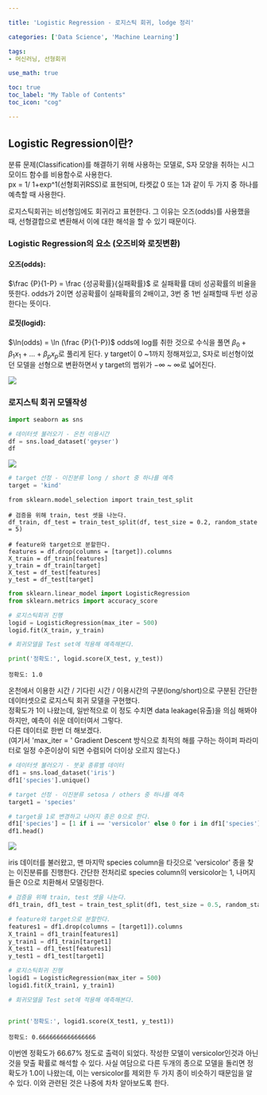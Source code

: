 ```yaml
---

title: 'Logistic Regression - 로지스틱 회귀, lodge 정리'

categories: ['Data Science', 'Machine Learning']

tags: 
- 머신러닝, 선형회귀

use_math: true

toc: true
toc_label: "My Table of Contents"
toc_icon: "cog"

---
```



## Logistic Regression이란?

분류 문제(Classification)를 해결하기 위해 사용하는 모델로, S자 모양을 취하는 시그모이드 함수를 비용함수로 사용한다.  
px = 1/ 1+exp^1(선형회귀RSS)로 표현되며, 타켓값  0 또는 1과 같이 두 가지 중 하나를 예측할 때 사용한다.  

로지스틱회귀는 비선형임에도 회귀라고 표현한다. 그 이유는 오즈(odds)를 사용했을 때, 선형결합으로 변환해서 이에 대한 해석을 할 수 있기 때문이다.  

### Logistic Regression의 요소 (오즈비와 로짓변환)

#### 오즈(odds): 

$\frac {P}{1-P} = \frac {성공확률}{실패확률}$ 로 실패확률 대비 성공확률의 비율을 뜻한다. odds가 2이면 성공확률이 실패확률의 2배이고, 3번 중 1번 실패할때 두번 성공한다는 뜻이다. 


#### 로짓(logid): 

$\ln(odds) = \ln (\frac {P}{1-P})$ odds에 log를 취한 것으로 수식을 풀면 $\beta_0 +\beta_1x_1+...+\beta_px_p$로 풀리게 된다.
y target이 0 ~1까지 정해져있고, S자로 비선형이었던 모델을 선형으로 변환하면서 y target의 범위가 $-\infty$ ~ $\infty$로 넓어진다.

![](https://images.velog.io/images/dlskawns/post/d288c272-c17d-440e-9e15-723846bfb6cc/image.png)



### 로지스틱 회귀 모델작성

```python
import seaborn as sns

# 데이터셋 불러오기 - 온천 이용시간
df = sns.load_dataset('geyser')
df
```

![](https://images.velog.io/images/dlskawns/post/13b07366-9fb2-49c8-8489-4d710eb861f3/image.png)

```python
# target 선정 - 이진분류 long / short 중 하나를 예측
target = 'kind'
```
```
from sklearn.model_selection import train_test_split

# 검증을 위해 train, test 셋을 나눈다.
df_train, df_test = train_test_split(df, test_size = 0.2, random_state = 5)

# feature와 target으로 분할한다.
features = df.drop(columns = [target]).columns
X_train = df_train[features]
y_train = df_train[target]
X_test = df_test[features]
y_test = df_test[target]
```
```python
from sklearn.linear_model import LogisticRegression
from sklearn.metrics import accuracy_score

# 로지스틱회귀 진행
logid = LogisticRegression(max_iter = 500)
logid.fit(X_train, y_train)

# 회귀모델을 Test set에 적용해 예측해본다.

print('정확도:', logid.score(X_test, y_test))
```
```
정확도: 1.0
```



온천에서 이용한 시간 / 기다린 시간 / 이용시간의 구분(long/short)으로 구분된 간단한 데이터셋으로 로지스틱 회귀 모델을 구현했다.  
정확도가 1이 나왔는데, 일반적으로 이 정도 수치면 data leakage(유출)을 의심 해봐야 하지만, 예측이 쉬운 데이터여서 그렇다.  
다른 데이터로 한번 더 해보겠다.  
(여기서 'max_iter = ' Gradient Descent 방식으로 최적의 해를 구하는 하이퍼 파라미터로 일정 수준이상이 되면 수렴되어 더이상 오르지 않는다.)

```python
# 데이터셋 불러오기 - 붓꽃 종류별 데이터
df1 = sns.load_dataset('iris')
df1['species'].unique()
```
```python
# target 선정 - 이진분류 setosa / others 중 하나를 예측
target1 = 'species'

# target을 1로 변경하고 나머지 종은 0으로 한다.
df1['species'] = [1 if i == 'versicolor' else 0 for i in df1['species']]
df1.head()
```
![](https://images.velog.io/images/dlskawns/post/917f21df-74fa-4b90-bdf5-da4d9dbfcb38/image.png)

iris 데이터를 불러왔고, 맨 마지막 species column을 타깃으로 'versicolor' 종을 찾는 이진분류를 진행한다.
간단한 전처리로 species column의 versicolor는 1, 나머지들은 0으로 치환해서 모델링한다.

```python
# 검증을 위해 train, test 셋을 나눈다.
df1_train, df1_test = train_test_split(df1, test_size = 0.5, random_state = 5)

# feature와 target으로 분할한다.
features1 = df1.drop(columns = [target1]).columns
X_train1 = df1_train[features1]
y_train1 = df1_train[target1]
X_test1 = df1_test[features1]
y_test1 = df1_test[target1]

# 로지스틱회귀 진행
logid1 = LogisticRegression(max_iter = 500)
logid1.fit(X_train1, y_train1)

# 회귀모델을 Test set에 적용해 예측해본다.


print('정확도:', logid1.score(X_test1, y_test1))
```
```
정확도: 0.6666666666666666
```
이번엔 정확도가 66.67% 정도로 출력이 되었다. 작성한 모델이 versicolor인것과 아닌것을 맞출 확률로 해석할 수 있다.
사실 여담으로 다른 두개의 종으로 모델을 돌리면 정확도가 1.0이 나왔는데, 이는 versicolor를 제외한 두 가지 종이 비슷하기 때문임을 알 수 있다. 이와 관련된 것은 나중에 차차 알아보도록 한다.
